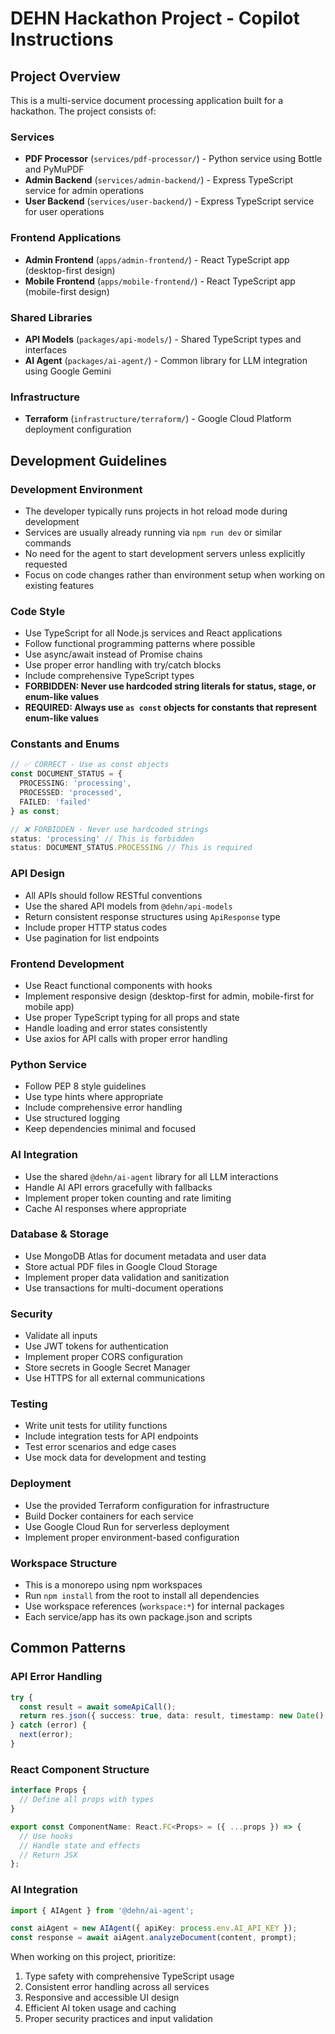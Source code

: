 <!-- Use this file to provide workspace-specific custom instructions to Copilot. For more details, visit https://code.visualstudio.com/docs/copilot/copilot-customization#_use-a-githubcopilotinstructionsmd-file -->

# DEHN Hackathon Project - Copilot Instructions

## Project Overview
This is a multi-service document processing application built for a hackathon. The project consists of:

### Services
- **PDF Processor** (`services/pdf-processor/`) - Python service using Bottle and PyMuPDF
- **Admin Backend** (`services/admin-backend/`) - Express TypeScript service for admin operations
- **User Backend** (`services/user-backend/`) - Express TypeScript service for user operations

### Frontend Applications
- **Admin Frontend** (`apps/admin-frontend/`) - React TypeScript app (desktop-first design)
- **Mobile Frontend** (`apps/mobile-frontend/`) - React TypeScript app (mobile-first design)

### Shared Libraries
- **API Models** (`packages/api-models/`) - Shared TypeScript types and interfaces
- **AI Agent** (`packages/ai-agent/`) - Common library for LLM integration using Google Gemini

### Infrastructure
- **Terraform** (`infrastructure/terraform/`) - Google Cloud Platform deployment configuration

## Development Guidelines

### Development Environment
- The developer typically runs projects in hot reload mode during development
- Services are usually already running via `npm run dev` or similar commands
- No need for the agent to start development servers unless explicitly requested
- Focus on code changes rather than environment setup when working on existing features

### Code Style
- Use TypeScript for all Node.js services and React applications
- Follow functional programming patterns where possible
- Use async/await instead of Promise chains
- Use proper error handling with try/catch blocks
- Include comprehensive TypeScript types
- **FORBIDDEN: Never use hardcoded string literals for status, stage, or enum-like values**
- **REQUIRED: Always use `as const` objects for constants that represent enum-like values**

### Constants and Enums
```typescript
// ✅ CORRECT - Use as const objects
const DOCUMENT_STATUS = {
  PROCESSING: 'processing',
  PROCESSED: 'processed',
  FAILED: 'failed'
} as const;

// ❌ FORBIDDEN - Never use hardcoded strings
status: 'processing' // This is forbidden
status: DOCUMENT_STATUS.PROCESSING // This is required
```

### API Design
- All APIs should follow RESTful conventions
- Use the shared API models from `@dehn/api-models`
- Return consistent response structures using `ApiResponse` type
- Include proper HTTP status codes
- Use pagination for list endpoints

### Frontend Development
- Use React functional components with hooks
- Implement responsive design (desktop-first for admin, mobile-first for mobile app)
- Use proper TypeScript typing for all props and state
- Handle loading and error states consistently
- Use axios for API calls with proper error handling

### Python Service
- Follow PEP 8 style guidelines
- Use type hints where appropriate
- Include comprehensive error handling
- Use structured logging
- Keep dependencies minimal and focused

### AI Integration
- Use the shared `@dehn/ai-agent` library for all LLM interactions
- Handle AI API errors gracefully with fallbacks
- Implement proper token counting and rate limiting
- Cache AI responses where appropriate

### Database & Storage
- Use MongoDB Atlas for document metadata and user data
- Store actual PDF files in Google Cloud Storage
- Implement proper data validation and sanitization
- Use transactions for multi-document operations

### Security
- Validate all inputs
- Use JWT tokens for authentication
- Implement proper CORS configuration
- Store secrets in Google Secret Manager
- Use HTTPS for all external communications

### Testing
- Write unit tests for utility functions
- Include integration tests for API endpoints
- Test error scenarios and edge cases
- Use mock data for development and testing

### Deployment
- Use the provided Terraform configuration for infrastructure
- Build Docker containers for each service
- Use Google Cloud Run for serverless deployment
- Implement proper environment-based configuration

### Workspace Structure
- This is a monorepo using npm workspaces
- Run `npm install` from the root to install all dependencies
- Use workspace references (`workspace:*`) for internal packages
- Each service/app has its own package.json and scripts

## Common Patterns

### API Error Handling
```typescript
try {
  const result = await someApiCall();
  return res.json({ success: true, data: result, timestamp: new Date() });
} catch (error) {
  next(error);
}
```

### React Component Structure
```typescript
interface Props {
  // Define all props with types
}

export const ComponentName: React.FC<Props> = ({ ...props }) => {
  // Use hooks
  // Handle state and effects
  // Return JSX
};
```

### AI Integration
```typescript
import { AIAgent } from '@dehn/ai-agent';

const aiAgent = new AIAgent({ apiKey: process.env.AI_API_KEY });
const response = await aiAgent.analyzeDocument(content, prompt);
```

When working on this project, prioritize:
1. Type safety with comprehensive TypeScript usage
2. Consistent error handling across all services
3. Responsive and accessible UI design
4. Efficient AI token usage and caching
5. Proper security practices and input validation
